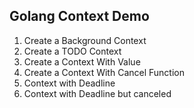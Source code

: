 ## Golang Context Demo

1. Create a Background Context
2. Create a TODO Context
3. Create a Context With Value
4. Create a Context With Cancel Function
5. Context with Deadline
5. Context with Deadline but canceled